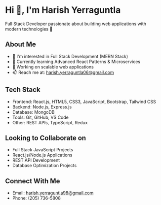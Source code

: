 # Hi 👋, I'm Harish Yerraguntla

Full Stack Developer passionate about building web applications with modern technologies 🚀

## About Me
- 👀 I'm interested in Full Stack Development (MERN Stack)
- 🌱 Currently learning Advanced React Patterns & Microservices
- 💼 Working on scalable web applications
- 📫 Reach me at: harish.yerraguntla06@gmail.com

## Tech Stack
- Frontend: React.js, HTML5, CSS3, JavaScript, Bootstrap, Tailwind CSS
- Backend: Node.js, Express.js
- Database: MongoDB
- Tools: Git, GitHub, VS Code
- Other: REST APIs, TypeScript, Redux

## Looking to Collaborate on
- Full Stack JavaScript Projects
- React.js/Node.js Applications
- REST API Development
- Database Optimization Projects

## Connect With Me
- Email: harish.yerraguntla98@gmail.com
- Phone: (205) 736-5808
